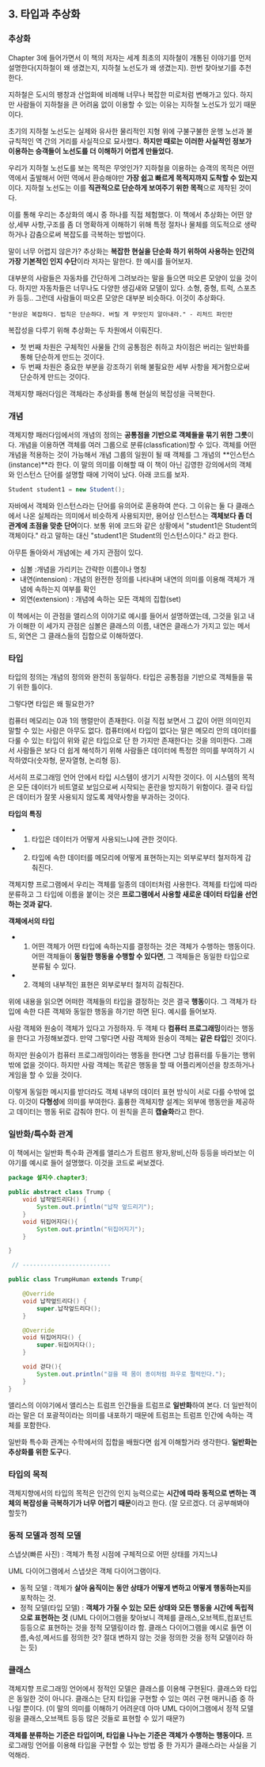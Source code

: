 ## 3. 타입과 추상화

### 추상화
 Chapter 3에 들어가면서 이 책의 저자는 세계 최초의 지하철이 개통된 이야기를 
 먼저 설명한다(지하철이 왜 생겼는지, 지하철 노선도가 왜 생겼는지). 한번 찾아보기를 추천한다.

지하철은 도시의 팽창과 산업화에 비례해 너무나 복잡한 미로처럼 변해가고 있다.
하지만 사람들이 지하철을 큰 어려움 없이 이용할 수 있는 이유는 지하철 노선도가 있기 때문이다.

초기의 지하철 노선도는 실제와 유사한 물리적인 지형 위에 구불구불한 운행 노선과 불규칙적인
역 간의 거리를 사실적으로 묘사했다. **하지만 때로는 이러한 사실적인 정보가 이용하는
승객들이 노선도를 더 이해하기 어렵게 만들었다.**

우리가 지하철 노선도를 보는 목적은 무엇인가? 지하철을 이용하는 승객의 목적은
어떤 역에서 출발해서 어떤 역에서 환승해야만 **가장 쉽고 빠르게 목적지까지 도착할 수 있는지** 이다.
지하철 노선도는 이를 **직관적으로 단순하게 보여주기 위한 목적**으로 제작된 것이다.

이를 통해 우리는 추상화의 예시 중 하나를 직접 체험했다.
이 책에서 추상화는 어떤 양상,세부 사항,구조를 좀 더 명확하게 이해하기 위해 특정 절차나
물체를 의도적으로 생략하거나 감춤으로써 복잡도를 극복하는 방법이다.

말이 너무 어렵지 않은가?
추상화는 **복잡한 현실을 단순화 하기 위하여 사용하는 인간의 가장 기본적인 인지 수단**이라 저자는 말한다.
한 예시를 들어보자.

대부분의 사람들은 자동차를 간단하게 그려보라는 말을 들으면 떠오른 모양이 있을 것이다. 하지만
자동차들은 너무나도 다양한 생김새와 모델이 있다. 소형, 중형, 트럭, 스포츠카 등등..
그런데 사람들이 떠오른 모양은 대부분 비슷하다. 이것이 추상화다.

    "현상은 복잡하다. 법칙은 단순하다. 버릴 게 무엇인지 알아내라." - 리처드 파인만 

복잡성을 다루기 위해 추상화는 두 차원에서 이뤄진다.

- 첫 번째 차원은 구체적인 사물들 간의 공통점은 취하고 차이점은 버리는 일반화를 통해
단순하게 만드는 것이다.
- 두 번째 차원은 중요한 부분을 강조하기 위해 불필요한 세부 사항을 제거함으로써
단순하게 만드는 것이다.

객체지향 패러다임은 객체라는 추상화를 통해 현실의 복잡성을 극복한다.

### 개념
객체지향 패러다임에서의 개념의 정의는 **공통점을 기반으로 객체들을 묶기 위한 그릇**이다.
개념을 이용하면 객체를 여러 그룹으로 분류(classfication)할 수 있다.
객체를 어떤 개념을 적용하는 것이 가능해서 개념 그룹의 일원이 될 때 객체를
그 개념의 **인스턴스(instance)**라 한다. 이 말의 의미를 이해할 때 
이 책이 아닌 김영한 강의에서의 객체와 인스턴스 단어를 설명할 때에 기억이 났다.
아래 코드를 보자.
```java
Student student1 = new Student();
```
자바에서 객체와 인스턴스라는 단어를 유의어로 혼용하여 쓴다. 그 이유는 둘 다
클래스에서 나온 실체라는 의미에서 비슷하게 사용되지만, 용어상 인스턴스는
**객체보다 좀 더 관계에 초점을 맞춘 단어**이다.
보통 위에 코드와 같은 상황에서 "student1은 Student의 객체이다." 라고 말하는 대신
"student1은 Student의 인스턴스이다." 라고 한다.

아무튼 돌아와서 개념에는 세 가지 관점이 있다.
- 심볼 :개념을 가리키는 간략한 이름이나 명칭
- 내연(intension) : 개념의 완전한 정의를 나타내며 내연의 의미를 이용해 객체가 개념에 속하는지 여부를 확인
- 외연(extension) : 개념에 속하는 모든 객체의 집합(set)

이 책에서는 이 관점을 앨리스의 이야기로 예시를 들어서 설명하였는데, 그것을
읽고 내가 이해한 이 세가지 관점은 심볼은 클래스의 이름, 내연은 클래스가 가지고 있는
메서드, 외연은 그 클래스들의 집합으로 이해하였다.

### 타입
타입의 정의는 개념의 정의와 완전히 동일하다. 타입은 공통점을 기반으로 객체들을
묶기 위한 틀이다.

그렇다면 타입은 왜 필요한가?

컴퓨터 메모리는 0과 1의 행렬만이 존재한다. 이걸 직접 보면서 그 값이 어떤 의미인지
말할 수 있는 사람은 아무도 없다. 컴퓨터에서 타입이 없다는 말은 메모리 안의 데이터를
다룰 수 있는 타입이 위와 같은 타입으로 단 한 가지만 존재한다는 것을 의미한다.
그래서 사람들은 보다 더 쉽게 해석하기 위해 사람들은 데이터에 특정한 의미를
부여하기 시작하였다(숫자형, 문자열형, 논리형 등).

서서히 프로그래밍 언어 안에서 타입 시스템이 생기기 시작한 것이다. 이 시스템의 목적은
모든 데이터가 비트열로 보임으로써 시작되는 혼란을 방지하기 위함이다. 결국
타입은 데이터가 잘못 사용되지 않도록 제약사항을 부과하는 것이다.

**타입의 특징**
- 1. 타입은 데이터가 어떻게 사용되느냐에 관한 것이다.
- 2. 타입에 속한 데이터를 메모리에 어떻게 표현하는지는 외부로부터 철저하게 감춰진다.

객체지향 프로그램에서 우리는 객체를 일종의 데이터처럼 사용한다. 객체를
타입에 따라 분류하고 그 타입에 이름을 붙이는 것은 **프로그램에서 사용할 새로운 데이터
타입을 선언하는 것과 같다.**

**객체에서의 타입**
- 1. 어떤 객체가 어떤 타입에 속하는지를 결정하는 것은 객체가 수행하는 행동이다.
  어떤 객체들이 **동일한 행동을 수행할 수 있다면**, 그 객체들은 동일한 타입으로 분류될 수 있다. 
- 2. 객체의 내부적인 표현은 외부로부터 철저히 감춰진다.

위에 내용을 읽으면 어떠한 객체들의 타입을 결정하는 것은 결국 **행동**이다.
그 객체가 타입에 속한 다른 객체와 동일한 행동을 하기만 하면 된다. 예시를 들어보자.

사람 객체와 원숭이 객체가 있다고 가정하자. 두 객체 다 **컴퓨터 프로그래밍**이라는 행동을 한다고 가정해보겠다.
만약 그렇다면 사람 객체와 원숭이 객체는 **같은 타입**인 것이다.

하지만 원숭이가 컴퓨터 프로그래밍이라는 행동을 한다면 그냥 컴퓨터를 두들기는 행위밖에
없을 것이다. 하지만 사람 객체는 똑같은 행동을 할 때 어플리케이션을 창조하거나 게임을 할 수 있을 것이다.

이렇게 동일한 메시지를 받더라도 객체 내부의 데이터 표현 방식이 서로 다를 수밖에 없다.
이것이 **다형성**에 의미를 부여한다. 훌륭한 객체지향 설계는 외부에 행동만을 제공하고
데이터는 행동 뒤로 감춰야 한다. 이 원칙을 흔히 **캡슐화**라고 한다.

### 일반화/특수화 관계
이 책에서는 일반화 특수화 관계를 앨리스가 트럼프 왕자,왕비,신하 등등을
바라보는 이야기를 예시로 들어 설명했다. 이것을 코드로 써보겠다.
```java
package 설지수.chapter3;

public abstract class Trump {
    void 납작엎드리다() {
        System.out.println("납작 엎드리기");
    }
    void 뒤집어지다(){
        System.out.println("뒤집어지기");
    }

}

 // -------------------------

public class TrumpHuman extends Trump{

    @Override
    void 납작엎드리다() {
        super.납작엎드리다();
    }

    @Override
    void 뒤집어지다() {
        super.뒤집어지다();
    }

    void 걷다(){
        System.out.println("걸을 때 몸이 종이처럼 좌우로 펄럭인다.");
    }
}

```
앨리스의 이야기에서 앨리스는 트럼프 인간들을 트럼프로 **일반화**하여 본다.
더 일반적이라는 말은 더 포괄적이라는 의미를 내포하기 때문에 트럼프는 트럼프 인간에
속하는 객체를 포함한다.

일반화 특수화 관계는 수학에서의 집합을 배웠다면 쉽게 이해할거라 생각한다.
**일반화는 추상화를 위한 도구**다.

### 타입의 목적
객체지향에서의 타입의 목적은 인간의 인지 능력으로는 
**시간에 따라 동적으로 변하는 객체의 복잡성을 극복하기가 너무 어렵기 때문**이라고 한다.
(잘 모르겠다. 더 공부해봐야 할듯?)

### 동적 모델과 정적 모델

스냅샷(빠른 사진) : 객체가 특정 시점에 구체적으로 어떤 상태를 가지느냐

UML 다이어그램에서 스냅샷은 객체 다이어그램이다.

- 동적 모델 : 객체가 **살아 움직이는 동안 상태가 어떻게 변하고 어떻게 행동하는지**를
 포착하는 것.
- 정적 모델(타입 모델) : **객체가 가질 수 있는 모든 상태와 모든 행동을 시간에 독립적으로 표현하는 것**
  (UML 다이어그램을 찾아보니 객체를 클래스,오브젝트,컴포넌트 등등으로 표현하는 것을 정적 모델링이라 함. 클래스 다이어그램을
  예시로 들면 이름,속성,메서드를 정의한 것? 절대 변하지 않는 것을 정의한 것을 정적 모델이라 하는 듯)

### 클래스
객체지향 프로그래밍 언어에서 정적인 모델은 클래스를 이용해 구현된다.
클래스와 타입은 동일한 것이 아니다. 클래스는 단지 타입을 구현할 수 있는 여러 구현 매커니즘 중 하나일 뿐이다.
(이 말의 의미를 이해하기 어려운데 아마 UML 다이어그램에서 정적 모델링을 클래스,오브젝트 등등 많은 것들로 표현할 수 있기 때문?)

**객체를 분류하는 기준은 타입이며, 타입을 나누는 기준은 객체가 수행하는 행동이다.**
프로그래밍 언어를 이용해 타입을 구현할 수 있는 방법 중 한 가지가 클래스라는 사실을 기억해라.


